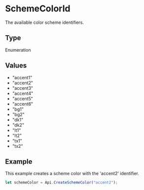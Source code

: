 # SchemeColorId

The available color scheme identifiers.

## Type

Enumeration

## Values

- "accent1"
- "accent2"
- "accent3"
- "accent4"
- "accent5"
- "accent6"
- "bg1"
- "bg2"
- "dk1"
- "dk2"
- "lt1"
- "lt2"
- "tx1"
- "tx2"


## Example

This example creates a scheme color with the 'accent2' identifier.

```javascript editor-pptx
let schemeColor = Api.CreateSchemeColor("accent2");
```
